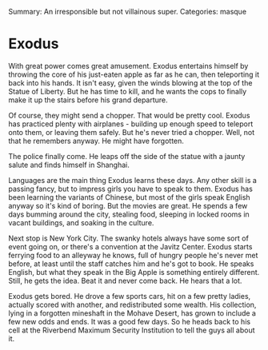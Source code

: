 Summary: An irresponsible but not villainous super.
Categories: masque

# Exodus

With great power comes great amusement. Exodus entertains himself by throwing the core of his just-eaten apple as far as he can, then teleporting it back into his hands. It isn't easy, given the winds blowing at the top of the Statue of Liberty. But he has time to kill, and he wants the cops to finally make it up the stairs before his grand departure.

Of course, they might send a chopper. That would be pretty cool. Exodus has practiced plenty with airplanes - building up enough speed to teleport onto them, or leaving them safely. But he's never tried a chopper. Well, not that he remembers anyway. He might have forgotten.

The police finally come. He leaps off the side of the statue with a jaunty salute and finds himself in Shanghai.

Languages are the main thing Exodus learns these days. Any other skill is a passing fancy, but to impress girls you have to speak to them. Exodus has been learning the variants of Chinese, but most of the girls speak English anyway so it's kind of boring. But the movies are great. He spends a few days bumming around the city, stealing food, sleeping in locked rooms in vacant buildings, and soaking in the culture.

Next stop is New York City. The swanky hotels always have some sort of event going on, or there's a convention at the Javitz Center. Exodus starts ferrying food to an alleyway he knows, full of hungry people he's never met before, at least until the staff catches him and he's got to book. He speaks English, but what they speak in the Big Apple is something entirely different. Still, he gets the idea. Beat it and never come back. He hears that a lot.

Exodus gets bored. He drove a few sports cars, hit on a few pretty ladies, actually scored with another, and redistributed some wealth. His collection, lying in a forgotten mineshaft in the Mohave Desert, has grown to include a few new odds and ends. It was a good few days. So he heads back to his cell at the Riverbend Maximum Security Institution to tell the guys all about it.
